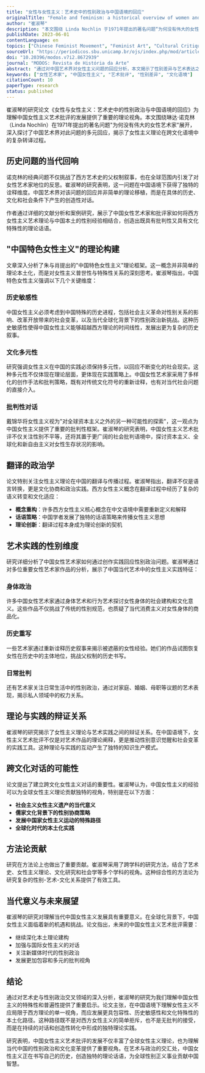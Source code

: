 ```yaml
---
title: "女性与女性主义：艺术史中的性别政治与中国语境的回应"
originalTitle: "Female and feminism: a historical overview of women and art in China"
author: "崔淑琴"
description: "本文围绕 Linda Nochlin 于1971年提出的著名问题“为何没有伟大的女性艺术家”，探讨中国艺术界对此问题的多元回应。作者分析了女性主义艺术批评在中国的翻译与实践方式，并结合朱与肖提出的“中国特色女性主义”理论，强调性别政治在具体历史语境中的非二元性。"
publishDate: 2023-06-01
contentLanguage: en
topics: ["Chinese Feminist Movement", "Feminist Art", "Cultural Critique"]
sourceUrl: "https://periodicos.sbu.unicamp.br/ojs/index.php/mod/article/view/8672939"
doi: "10.20396/modos.v7i2.8672939"
journal: "MODOS: Revista de História da Arte"
abstract: "通过对中国艺术界对女性主义问题的回应分析，本文揭示了性别差异与艺术表达之间的复杂关系，并提出在中国语境下理解女性主义应保持多元与历史敏感性。"
keywords: ["女性艺术家", "中国女性主义", "艺术批评", "性别差异", "文化语境"]
citationCount: 10
paperType: research
status: published
---
```


崔淑琴的研究论文《女性与女性主义：艺术史中的性别政治与中国语境的回应》为理解中国女性主义艺术批评的发展提供了重要的理论视角。本文围绕琳达·诺克林（Linda Nochlin）在1971年提出的著名问题"为何没有伟大的女性艺术家"展开，深入探讨了中国艺术界对此问题的多元回应，揭示了女性主义理论在跨文化语境中的复杂转译过程。

## 历史问题的当代回响

诺克林的经典问题不仅挑战了西方艺术史的父权制叙事，也在全球范围内引发了对女性艺术家地位的反思。崔淑琴的研究表明，这一问题在中国语境下获得了独特的诠释维度。中国艺术界对该问题的回应并非简单的理论移植，而是在具体的历史、文化和社会条件下产生的创造性对话。

作者通过详细的文献分析和案例研究，展示了中国女性艺术家和批评家如何将西方女性主义艺术理论与中国本土的性别经验相结合，创造出既具有批判性又具有文化特殊性的理论话语。

## "中国特色女性主义"的理论构建

文章深入分析了朱与肖提出的"中国特色女性主义"理论框架。这一概念并非简单的理论本土化，而是对女性主义普世性与特殊性关系的深刻思考。崔淑琴指出，中国特色女性主义强调以下几个关键维度：

### 历史敏感性
中国女性主义必须考虑到中国特殊的历史进程，包括社会主义革命对性别关系的影响、改革开放带来的社会变革，以及当代全球化背景下的性别政治新挑战。这种历史敏感性使得中国女性主义能够超越西方理论的时间线性，发展出更为复杂的历史叙事。

### 文化多元性
研究强调女性主义在中国的实践必须保持多元性，以回应不断变化的社会现实。这种多元性不仅体现在理论层面，更体现在实践策略上。中国女性艺术家采用了多样化的创作手法和批判策略，既有对传统文化符号的重新诠释，也有对当代社会问题的直接介入。

### 批判性对话
戴锦华将女性主义视为"对全球资本主义之外的另一种可能性的探索"，这一观点为中国女性主义提供了重要的批判性框架。崔淑琴的研究表明，中国女性主义艺术批评不仅关注性别不平等，还将其置于更广阔的社会批判语境中，探讨资本主义、全球化和新自由主义对女性生存状况的影响。

## 翻译的政治学

论文特别关注女性主义理论在中国的翻译与传播过程。崔淑琴指出，翻译不仅是语言转换，更是文化协商和政治实践。西方女性主义概念在翻译过程中经历了复杂的语义转变和文化适应：

- **概念重构**：许多西方女性主义核心概念在中文语境中需要重新定义和解释
- **话语策略**：中国学者发展了独特的话语策略来传播女性主义思想
- **理论创新**：翻译过程本身成为理论创新的契机

## 艺术实践的性别维度

研究详细分析了中国女性艺术家如何通过创作实践回应性别政治问题。崔淑琴通过对多位重要女性艺术家作品的分析，展示了中国当代艺术中的女性主义实践特征：

### 身体政治
许多中国女性艺术家通过身体艺术和行为艺术探讨女性身体的社会建构和文化意义。这些作品不仅挑战了传统的性别规范，也质疑了当代消费主义对女性身体的商品化。

### 历史重写
一些艺术家通过重新诠释历史叙事来揭示被遮蔽的女性经验。她们的作品试图恢复女性在历史中的主体地位，挑战父权制的历史书写。

### 日常批判
还有艺术家关注日常生活中的性别政治，通过对家庭、婚姻、母职等议题的艺术表现，揭示私人领域中的权力关系。

## 理论与实践的辩证关系

崔淑琴的研究揭示了女性主义理论与艺术实践之间的辩证关系。在中国语境下，女性主义艺术批评不仅是对艺术作品的理论阐释，更是推动性别意识觉醒和社会变革的实践工具。这种理论与实践的互动产生了独特的知识生产模式。

## 跨文化对话的可能性

论文提出了建立跨文化女性主义对话的重要性。崔淑琴认为，中国女性主义的经验可以为全球女性主义理论贡献独特的视角，特别是在以下方面：

- **社会主义女性主义遗产的当代意义**
- **儒家文化背景下的性别协商策略**
- **发展中国家女性主义运动的特殊路径**
- **全球化时代的本土化实践**

## 方法论贡献

研究在方法论上也做出了重要贡献。崔淑琴采用了跨学科的研究方法，结合了艺术史、女性主义理论、文化研究和社会学等多个学科的视角。这种综合性的方法论为研究复杂的性别-艺术-文化关系提供了有效工具。

## 当代意义与未来展望

崔淑琴的研究对理解当代中国女性主义发展具有重要意义。在全球化背景下，中国女性主义面临着新的机遇和挑战。论文指出，未来的中国女性主义艺术批评需要：

- 继续深化本土理论建构
- 加强与国际女性主义的对话
- 关注新媒体时代的性别政治
- 发展更加包容和多元的批判视角

## 结论

通过对艺术史与性别政治交叉领域的深入分析，崔淑琴的研究为我们理解中国女性主义的特殊性和普遍性提供了重要启示。论文主张，在中国语境下理解女性主义不应局限于西方理论的单一视角，而应发展更具包容性、历史敏感性和文化特殊性的本土化路径。这种路径既不是对西方女性主义的简单拒斥，也不是无批判的接受，而是在持续的对话和创造性转化中形成的独特理论实践。

研究表明，中国女性主义艺术批评的发展不仅丰富了全球女性主义理论，也为理解当代中国的性别政治和文化变革提供了重要视角。在艺术与政治的交汇处，中国女性主义正在书写自己的历史，创造独特的理论话语，为全球性别正义事业贡献中国智慧。
